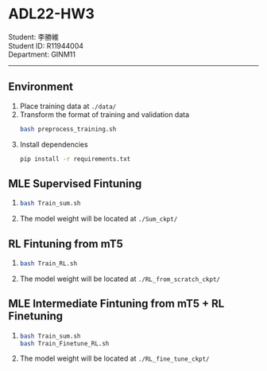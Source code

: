 # ADL22-HW3
Student: 李勝維\
Student ID: R11944004\
Department: GINM11

---

## Environment
1. Place training data at `./data/`
2. Transform the format of training and validation data
   ```bash
   bash preprocess_training.sh
   ```
3. Install dependencies
   ```bash
   pip install -r requirements.txt
   ```


## MLE Supervised Fintuning
1.  ```bash
    bash Train_sum.sh
    ```
2. The model weight will be located at `./Sum_ckpt/`

## RL Fintuning from mT5
1.  ```bash
    bash Train_RL.sh
    ```
2. The model weight will be located at `./RL_from_scratch_ckpt/`

## MLE Intermediate Fintuning from mT5 + RL Finetuning
1.  ```bash
    bash Train_sum.sh
    bash Train_Finetune_RL.sh
    ```
2. The model weight will be located at `./RL_fine_tune_ckpt/`

